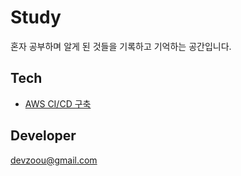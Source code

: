 # Study
혼자 공부하며 알게 된 것들을 기록하고 기억하는 공간입니다.

## Tech
- [AWS CI/CD 구축](https://devzooo.notion.site/AWS-CI-CD-b8f8b79618954e168167677886714363?pvs=4)

## Developer
devzoou@gmail.com